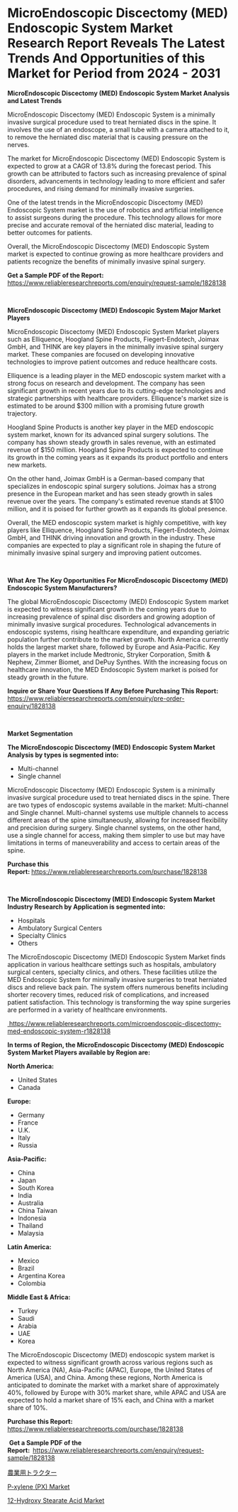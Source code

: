 <p><h1>MicroEndoscopic Discectomy (MED) Endoscopic System Market Research Report Reveals The Latest Trends And Opportunities of this Market for Period from 2024 - 2031</h1></p><p><strong>MicroEndoscopic Discectomy (MED) Endoscopic System Market Analysis and Latest Trends</strong></p>
<p><p>MicroEndoscopic Discectomy (MED) Endoscopic System is a minimally invasive surgical procedure used to treat herniated discs in the spine. It involves the use of an endoscope, a small tube with a camera attached to it, to remove the herniated disc material that is causing pressure on the nerves.</p><p>The market for MicroEndoscopic Discectomy (MED) Endoscopic System is expected to grow at a CAGR of 13.8% during the forecast period. This growth can be attributed to factors such as increasing prevalence of spinal disorders, advancements in technology leading to more efficient and safer procedures, and rising demand for minimally invasive surgeries.</p><p>One of the latest trends in the MicroEndoscopic Discectomy (MED) Endoscopic System market is the use of robotics and artificial intelligence to assist surgeons during the procedure. This technology allows for more precise and accurate removal of the herniated disc material, leading to better outcomes for patients.</p><p>Overall, the MicroEndoscopic Discectomy (MED) Endoscopic System market is expected to continue growing as more healthcare providers and patients recognize the benefits of minimally invasive spinal surgery.</p></p>
<p><strong>Get a Sample PDF of the Report:&nbsp;</strong> <a href="https://www.reliableresearchreports.com/enquiry/request-sample/1828138">https://www.reliableresearchreports.com/enquiry/request-sample/1828138</a></p>
<p>&nbsp;</p>
<p><strong>MicroEndoscopic Discectomy (MED) Endoscopic System Major Market Players</strong></p>
<p><p>MicroEndoscopic Discectomy (MED) Endoscopic System Market players such as Elliquence, Hoogland Spine Products, Fiegert-Endotech, Joimax GmbH, and THINK are key players in the minimally invasive spinal surgery market. These companies are focused on developing innovative technologies to improve patient outcomes and reduce healthcare costs.</p><p>Elliquence is a leading player in the MED endoscopic system market with a strong focus on research and development. The company has seen significant growth in recent years due to its cutting-edge technologies and strategic partnerships with healthcare providers. Elliquence's market size is estimated to be around $300 million with a promising future growth trajectory.</p><p>Hoogland Spine Products is another key player in the MED endoscopic system market, known for its advanced spinal surgery solutions. The company has shown steady growth in sales revenue, with an estimated revenue of $150 million. Hoogland Spine Products is expected to continue its growth in the coming years as it expands its product portfolio and enters new markets.</p><p>On the other hand, Joimax GmbH is a German-based company that specializes in endoscopic spinal surgery solutions. Joimax has a strong presence in the European market and has seen steady growth in sales revenue over the years. The company's estimated revenue stands at $100 million, and it is poised for further growth as it expands its global presence.</p><p>Overall, the MED endoscopic system market is highly competitive, with key players like Elliquence, Hoogland Spine Products, Fiegert-Endotech, Joimax GmbH, and THINK driving innovation and growth in the industry. These companies are expected to play a significant role in shaping the future of minimally invasive spinal surgery and improving patient outcomes.</p></p>
<p>&nbsp;</p>
<p><strong>What Are The Key Opportunities For MicroEndoscopic Discectomy (MED) Endoscopic System Manufacturers?</strong></p>
<p><p>The global MicroEndoscopic Discectomy (MED) Endoscopic System market is expected to witness significant growth in the coming years due to increasing prevalence of spinal disc disorders and growing adoption of minimally invasive surgical procedures. Technological advancements in endoscopic systems, rising healthcare expenditure, and expanding geriatric population further contribute to the market growth. North America currently holds the largest market share, followed by Europe and Asia-Pacific. Key players in the market include Medtronic, Stryker Corporation, Smith & Nephew, Zimmer Biomet, and DePuy Synthes. With the increasing focus on healthcare innovation, the MED Endoscopic System market is poised for steady growth in the future.</p></p>
<p><strong>Inquire or Share Your Questions If Any Before Purchasing This Report:</strong> <a href="https://www.reliableresearchreports.com/enquiry/pre-order-enquiry/1828138">https://www.reliableresearchreports.com/enquiry/pre-order-enquiry/1828138</a></p>
<p>&nbsp;</p>
<p><strong>Market Segmentation</strong></p>
<p><strong>The MicroEndoscopic Discectomy (MED) Endoscopic System Market Analysis by types is segmented into:</strong></p>
<p><ul><li>Multi-channel</li><li>Single channel</li></ul></p>
<p><p>MicroEndoscopic Discectomy (MED) Endoscopic System is a minimally invasive surgical procedure used to treat herniated discs in the spine. There are two types of endoscopic systems available in the market: Multi-channel and Single channel. Multi-channel systems use multiple channels to access different areas of the spine simultaneously, allowing for increased flexibility and precision during surgery. Single channel systems, on the other hand, use a single channel for access, making them simpler to use but may have limitations in terms of maneuverability and access to certain areas of the spine.</p></p>
<p><strong>Purchase this Report:&nbsp;</strong><a href="https://www.reliableresearchreports.com/purchase/1828138">https://www.reliableresearchreports.com/purchase/1828138</a></p>
<p>&nbsp;</p>
<p><strong>The MicroEndoscopic Discectomy (MED) Endoscopic System Market Industry Research by Application is segmented into:</strong></p>
<p><ul><li>Hospitals</li><li>Ambulatory Surgical Centers</li><li>Specialty Clinics</li><li>Others</li></ul></p>
<p><p>The MicroEndoscopic Discectomy (MED) Endoscopic System Market finds application in various healthcare settings such as hospitals, ambulatory surgical centers, specialty clinics, and others. These facilities utilize the MED Endoscopic System for minimally invasive surgeries to treat herniated discs and relieve back pain. The system offers numerous benefits including shorter recovery times, reduced risk of complications, and increased patient satisfaction. This technology is transforming the way spine surgeries are performed in a variety of healthcare environments.</p></p>
<p><a href="https://www.reliableresearchreports.com/microendoscopic-discectomy-med-endoscopic-system-r1828138">&nbsp;https://www.reliableresearchreports.com/microendoscopic-discectomy-med-endoscopic-system-r1828138</a></p>
<p><strong>In terms of Region, the MicroEndoscopic Discectomy (MED) Endoscopic System Market Players available by Region are:</strong></p>
<p>
    <p> <strong> North America: </strong>
        <ul>
            <li>United States</li>
            <li>Canada</li>
        </ul>
        </p> 
    <p> <strong> Europe: </strong>
        <ul>
            <li>Germany</li>
            <li>France</li>
            <li>U.K.</li>
            <li>Italy</li>
            <li>Russia</li>
        </ul>
        </p> 
    <p> <strong> Asia-Pacific: </strong>
        <ul>
            <li>China</li>
            <li>Japan</li>
            <li>South Korea</li>
            <li>India</li>
            <li>Australia</li>
            <li>China Taiwan</li>
            <li>Indonesia</li>
            <li>Thailand</li>
            <li>Malaysia</li>
        </ul>
        </p> 
    <p> <strong> Latin America: </strong>
        <ul>
            <li>Mexico</li>
            <li>Brazil</li>
            <li>Argentina Korea</li>
            <li>Colombia</li>
        </ul>
        </p> 
    <p> <strong> Middle East & Africa: </strong>
        <ul>
            <li>Turkey</li>
            <li>Saudi</li>
            <li>Arabia</li>
            <li>UAE</li>
            <li>Korea</li>
        </ul>
    </p>
    </p>
<p><p>The MicroEndoscopic Discectomy (MED) endoscopic system market is expected to witness significant growth across various regions such as North America (NA), Asia-Pacific (APAC), Europe, the United States of America (USA), and China. Among these regions, North America is anticipated to dominate the market with a market share of approximately 40%, followed by Europe with 30% market share, while APAC and USA are expected to hold a market share of 15% each, and China with a market share of 10%.</p></p>
<p><strong>Purchase this Report: </strong><a href="https://www.reliableresearchreports.com/purchase/1828138">https://www.reliableresearchreports.com/purchase/1828138</a></p>
<p>&nbsp;<strong>Get a Sample PDF of the Report:&nbsp;&nbsp;</strong><a href="https://www.reliableresearchreports.com/enquiry/request-sample/1828138">https://www.reliableresearchreports.com/enquiry/request-sample/1828138</a></p>
<p><strong></strong></p>
<p><p><a href="https://medium.com/@stevencornish04/%E8%BE%B2%E6%A5%AD%E3%83%88%E3%83%A9%E3%82%AF%E3%82%BF%E3%83%BC%E5%B8%82%E5%A0%B4-2031%E5%B9%B4%E3%81%BE%E3%81%A7%E3%81%AE%E6%88%90%E5%8A%9F%E3%81%99%E3%82%8B%E3%83%93%E3%82%B8%E3%83%8D%E3%82%B9%E6%88%A6%E7%95%A5%E3%81%AE%E9%8D%B5%E3%82%92%E4%BA%88%E6%B8%AC-d4c164cbb3ba">農業用トラクター</a></p><p><a href="https://skillful-vermicelli-b89.notion.site/P-xylene-PX-Market-Share-Evolution-and-Market-Growth-Trends-2024-2031-c48345c901d34bcbb88b7218a1783166">P-xylene (PX) Market</a></p><p><a href="https://simplistic-meeting-7ee.notion.site/12-Hydroxy-Stearate-Acid-Market-The-Key-To-Successful-Business-Strategy-Forecast-Till-2031-29e2794ab1a144468b3fa54fa2b9d601">12-Hydroxy Stearate Acid Market</a></p></p>